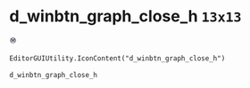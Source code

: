 # d_winbtn_graph_close_h `13x13`
<img src="/img/d_winbtn_graph_close_h.png" width=13 height=13>

``` CSharp
EditorGUIUtility.IconContent("d_winbtn_graph_close_h")
```
```
d_winbtn_graph_close_h
```
